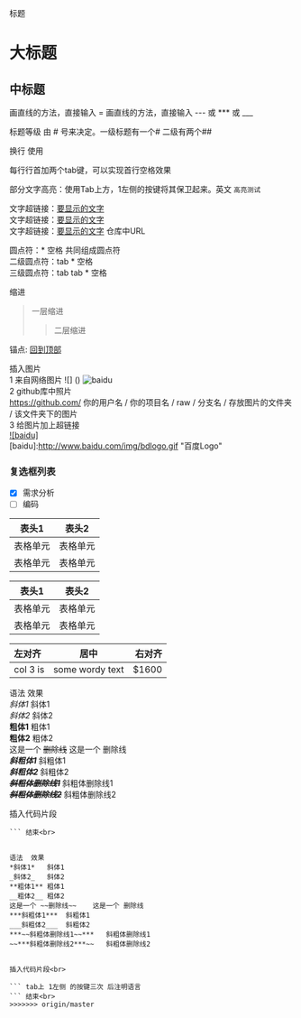 标题

大标题
===
中标题
---

画直线的方法，直接输入 = 
画直线的方法，直接输入 --- 或 *** 或 ___

标题等级 由 # 号来决定。一级标题有一个# 二级有两个##

换行 使用 <br>

每行行首加两个tab键，可以实现首行空格效果 <br>

部分文字高亮：使用Tab上方，1左侧的按键将其保卫起来。英文 `高亮测试` <br>

文字超链接：[要显示的文字](链接地址) <br>
文字超链接：[要显示的文字](链接地址"悬停显示") <br>
文字超链接：[要显示的文字](./book) 仓库中URL <br>

圆点符：* 空格 共同组成圆点符 <br>
二级圆点符：tab * 空格 <br>
三级圆点符：tab tab * 空格 <br>

缩进
> 一层缩进
>> 二层缩进

锚点: [回到顶部](#readme)

插入图片 <br>
1 来自网络图片 ![] ()  ![baidu](URL"悬停") <br>
2 github库中照片 <br>
 https://github.com/ 你的用户名 / 你的项目名 / raw / 分支名 / 存放图片的文件夹 / 该文件夹下的图片 <br>
3 给图片加上超链接<br>
[![baidu]](http://baidu.com)  
[baidu]:http://www.baidu.com/img/bdlogo.gif "百度Logo"<br>


### 复选框列表
- [x] 需求分析
- [ ] 编码

| 表头1  | 表头2 |
|--------- | --------|
| 表格单元  | 表格单元 |
| 表格单元  | 表格单元 |


| 表头1  | 表头2 |
| ---------- | -----------|
| 表格单元   | 表格单元   |
| 表格单元   | 表格单元   |

| 左对齐 | 居中  | 右对齐 |
| :------------ |:---------------:| -----:|
| col 3 is      | some wordy text | $1600 |


语法	效果<br>
*斜体1*	斜体1<br>
_斜体2_	斜体2<br>
**粗体1**	粗体1<br>
__粗体2__	粗体2<br>
这是一个 ~~删除线~~	这是一个 删除线<br>
***斜粗体1***	斜粗体1<br>
___斜粗体2___	斜粗体2<br>
***~~斜粗体删除线1~~***	斜粗体删除线1<br>
~~***斜粗体删除线2***~~	斜粗体删除线2<br>

插入代码片段<br>
``` tab上 1左侧 的按键三次 后注明语言
``` 结束<br>


语法	效果
*斜体1*	斜体1
_斜体2_	斜体2
**粗体1**	粗体1
__粗体2__	粗体2
这是一个 ~~删除线~~	这是一个 删除线
***斜粗体1***	斜粗体1
___斜粗体2___	斜粗体2
***~~斜粗体删除线1~~***	斜粗体删除线1
~~***斜粗体删除线2***~~	斜粗体删除线2


插入代码片段<br>

``` tab上 1左侧 的按键三次 后注明语言
``` 结束<br>
>>>>>>> origin/master
